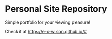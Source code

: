 # Personal Site Repository

Simple portfolio for your viewing pleasure!

Check it at https://e-x-wilson.github.io/#

